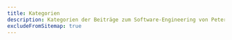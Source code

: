 ```yaml
---
title: Kategorien
description: Kategorien der Beiträge zum Software-Engineering von Peter Heisig
excludeFromSitemap: true
---
```

